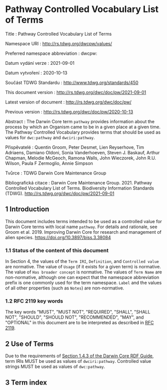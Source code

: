 # Pathway Controlled Vocabulary List of Terms

Title
: Pathway Controlled Vocabulary List of Terms

Namespace URI
: <http://rs.tdwg.org/dwcpw/values/>

Preferred namespace abbreviation
: dwcpw:

Datum vydání verze
: 2021-09-01

Datum vytvoření
: 2020-10-13

Součást TDWG Standardu
: <http://www.tdwg.org/standards/450>

This document version
: <http://rs.tdwg.org/dwc/doc/pw/2021-09-01>

Latest version of document
: <http://rs.tdwg.org/dwc/doc/pw/>

Previous version
: <http://rs.tdwg.org/dwc/doc/pw/2020-10-13>

Abstract
: The Darwin Core term `pathway` provides information about the process by which an Organism came to be in a given place at a given time. The Pathway Controlled Vocabulary provides terms that should be used as values for `dwc:pathway` and `dwciri:pathway`.

Přispěvatelé
: Quentin Groom, Peter Desmet, Lien Reyserhove, Tim Adriaens, Damiano Oldoni, Sonia Vanderhoeven, Steven J. Baskauf, Arthur Chapman, Melodie McGeoch, Ramona Walls, John Wieczorek, John R.U. Wilson, Paula F Zermoglio, Annie Simpson

Tvůrce
: TDWG Darwin Core Maintenance Group

Bibliografická citace
: Darwin Core Maintenance Group. 2021. Pathway Controlled Vocabulary List of Terms. Biodiversity Information Standards (TDWG). <http://rs.tdwg.org/dwc/doc/pw/2021-09-01>

## 1 Introduction

This document includes terms intended to be used as a controlled value for Darwin Core terms with local name `pathway`. For details and rationale, see Groom et al. 2019. Improving Darwin Core for research and management of alien species. <https://doi.org/10.3897/biss.3.38084>

### 1.1 Status of the content of this document

In Section 4, the values of the `Term IRI`, `Definition`, and `Controlled value` are normative. The value of `Usage` (if it exists for a given term) is normative.  The value of `Has broader concept` is normative. The values of `Term Name` are non-normative, although one can expect that the namespace abbreviation prefix is one commonly used for the term namespace.  `Label` and the values of all other properties (such as `Notes`) are non-normative.

### 1.2 RFC 2119 key words

The key words "MUST", "MUST NOT", "REQUIRED", "SHALL", "SHALL NOT", "SHOULD", "SHOULD NOT", "RECOMMENDED", "MAY", and "OPTIONAL" in this document are to be interpreted as described in [RFC 2119](https://tools.ietf.org/html/rfc2119).

## 2 Use of Terms

Due to the requirements of [Section 1.4.3 of the Darwin Core RDF Guide](https://dwc.tdwg.org/rdf/#143-use-of-darwin-core-terms-in-rdf-normative), term IRIs MUST be used as values of `dwciri:pathway`. Controlled value strings MUST be used as values of `dwc:pathway`.

## 3 Term index
